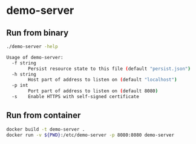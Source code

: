 # demo-server

## Run from binary

```bash
./demo-server -help

Usage of demo-server:
  -f string
        Persist resource state to this file (default "persist.json")
  -h string
        Host part of address to listen on (default "localhost")
  -p int
        Port part of address to listen on (default 8080)
  -s    Enable HTTPS with self-signed certificate
```

## Run from container
```bash
docker build -t demo-server .
docker run -v ${PWD}:/etc/demo-server -p 8080:8080 demo-server
```
